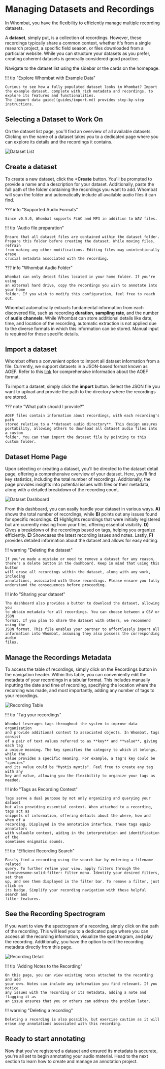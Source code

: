 # Managing Datasets and Recordings

In Whombat, you have the flexibility to efficiently manage multiple recording datasets.

A **dataset**, simply put, is a collection of recordings.
However, these recordings typically share a common context, whether it's from a single research project, a specific field season, or files downloaded from a particular website.
While you can structure your datasets as you prefer, creating coherent datasets is generally considered good practice.

Navigate to the dataset list using the sidebar or the cards on the homepage.

!!! tip "Explore Whombat with Example Data"

    Curious to see how a fully populated dataset looks in Whombat? Import the example dataset, complete with rich metadata and recordings, to explore its features and functionalities.
    The [import data guide](guides/import.md) provides step-by-step instructions.

## Selecting a Dataset to Work On

On the dataset list page, you'll find an overview of all available datasets.
Clicking on the name of a dataset takes you to a dedicated page where you can explore its details and the recordings it contains.

![Dataset List](../assets/img/dataset_list.png)

## Create a dataset

To create a new dataset, click the **+Create** button.
You'll be prompted to provide a name and a description for your dataset.
Additionally, paste the full path of the folder containing the recordings you want to add.
Whombat will scan the folder and automatically include all available audio files it can find.

??? info "Supported Audio Formats"

    Since v0.5.0, Whombat supports FLAC and MP3 in addition to WAV files.

!!! tip "Audio file preparation"

    Ensure that all dataset files are contained within the dataset folder.
    Prepare this folder before creating the dataset. While moving files, refrain
    from making any other modifications. Editing files may unintentionally erase
    crucial metadata associated with the recording.

??? info "Whombat Audio Folder"

    Whombat can only detect files located in your home folder. If you're using
    an external hard drive, copy the recordings you wish to annotate into your home
    folder. If you wish to modify this configuration, feel free to reach out.

Whombat automatically extracts fundamental information from each discovered file, such as recording **duration**, **sampling rate**, and the number of **audio channels**.
While Whombat can store additional details like date, time, and location of the recording, automatic extraction is not applied due to the diverse formats in which this information can be stored.
Manual input is required for these specific details.

## Import a dataset

Whombat offers a convenient option to import all dataset information from a file.
Currently, we support datasets in a JSON-based format known as AOEF.
Refer to this [link](https://mbsantiago.github.io/soundevent/) for comprehensive information about the AOEF format.

To import a dataset, simply click the **import** button.
Select the JSON file you want to upload and provide the path to the directory where the recordings are stored.

??? note "What path should I provide?"

    AOEF files contain information about recordings, with each recording's path
    stored relative to a **dataset audio directory**. This design ensures
    portability, allowing others to download all dataset audio files into a custom
    folder. You can then import the dataset file by pointing to this custom folder.

## Dataset Home Page

Upon selecting or creating a dataset, you'll be directed to the dataset detail page, offering a comprehensive overview of your dataset.
Here, you'll find key statistics, including the total number of recordings.
Additionally, the page provides insights into potential issues with files or their metadata, along with a detailed breakdown of the recording count.

![Dataset Dashboard](../assets/img/dataset_dashboard.png)

From this dashboard, you can easily handle your dataset in various ways.
**A)** shows the total number of recordings, while **B)** points out any issues found for specific recordings.
**C)** Highlights recordings that were initially registered but are currently missing from your files, offering essential visibility.
**D)** Gives a breakdown of the recordings based on tags, helping you organize efficiently.
**E)** Showcases the latest recording issues and notes.
Lastly, **F)** provides detailed information about the dataset and allows for easy editing.

!!! warning "Deleting the dataset"

    If you've made a mistake or need to remove a dataset for any reason,
    there's a delete button in the dashboard. Keep in mind that using this button
    will erase all recordings within the dataset, along with any work, including
    annotations, associated with those recordings. Please ensure you fully
    understand the consequences before proceeding.

!!! info "Sharing your dataset"

    The dashboard also provides a button to download the dataset, allowing you
    to obtain metadata for all recordings. You can choose between a CSV or JSON
    format. If you plan to share the dataset with others, we recommend using the
    JSON format. This file enables your partner to effortlessly import all
    information into Whombat, assuming they also possess the corresponding audio
    files.

## Manage the Recordings Metadata

To access the table of recordings, simply click on the Recordings button in the navigation header.
Within this table, you can conveniently edit the metadata of your recordings in a tabular format.
This includes manually inputting the date and time of recording, specifying the location where the recording was made, and most importantly, adding any number of tags to your recordings.

![Recording Table](../assets/img/recordings_table.png)

!!! tip "Tag your recordings"

    Whombat leverages tags throughout the system to improve data organization
    and provide additional context to associated objects. In Whombat, tags consist
    of a pair of text values referred to as **key** and **value**, giving each tag
    a unique meaning. The key specifies the category to which it belongs, while the
    value provides a specific meaning. For example, a tag's key could be "species"
    and its value could be "Myotis myotis". Feel free to create any tag with any
    key and value, allowing you the flexibility to organize your tags as needed.

!!! info "Tags as Recording Context"

    Tags serve a dual purpose by not only organizing and querying your dataset
    but also providing essential context. When attached to a recording, tags act as
    snippets of information, offering details about the where, how and when of a
    recording. Displayed in the annotation interface, these tags equip annotators
    with valuable context, aiding in the interpretation and identification of the
    sometimes enigmatic sounds.

!!! tip "Efficient Recording Search"

    Easily find a recording using the search bar by entering a filename-related
    query. To further refine your view, apply filters through the
    :fontawesome-solid-filter: filter menu. Identify your desired filters, set them
    up, and see them displayed in the filter bar. To remove a filter, just click on
    its badge. Simplify your recording navigation with these helpful search and
    filter features.

## See the Recording Spectrogram

If you want to view the spectrogram of a recording, simply click on the path of the recording.
This will lead you to a dedicated page where you can access all the recording information, visualize the spectrogram, and play the recording.
Additionally, you have the option to edit the recording metadata directly from this page.

![Recording Detail](../assets/img/recording_detail.png)

!!! tip "Adding Notes to the Recording"

    On this page, you can view existing notes attached to the recording and add
    your own. Notes can include any information you find relevant. If you notice
    any issues with the recording or its metadata, adding a note and flagging it as
    an issue ensures that you or others can address the problem later.

!!! warning "Deleting a recording"

    Deleting a recording is also possible, but exercise caution as it will
    erase any annotations associated with this recording.

## Ready to start annotating

Now that you've registered a dataset and ensured its metadata is accurate, you're all set to begin annotating your audio material.
Head to the next section to learn how to create and manage an annotation project.
